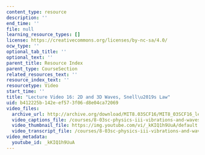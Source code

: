 ```yaml
---
content_type: resource
description: ''
end_time: ''
file: null
learning_resource_types: []
license: https://creativecommons.org/licenses/by-nc-sa/4.0/
ocw_type: ''
optional_tab_title: ''
optional_text: ''
parent_title: Resource Index
parent_type: CourseSection
related_resources_text: ''
resource_index_text: ''
resourcetype: Video
start_time: ''
title: "Lecture Video 16: 2D and 3D Waves, Snell\u2019s Law"
uid: b412225b-142e-ef57-3f06-d8e04ca72069
video_files:
  archive_url: http://archive.org/download/MIT8.03SCF16/MIT8_03SCF16_lec16_300k.mp4
  video_captions_file: /courses/8-03sc-physics-iii-vibrations-and-waves-fall-2016/841f78db74ef507688a0fa06f6773db6_kKIQ1h9UuA.vtt
  video_thumbnail_file: https://img.youtube.com/vi/_kKIQ1h9UuA/default.jpg
  video_transcript_file: /courses/8-03sc-physics-iii-vibrations-and-waves-fall-2016/89a1c10c637a00326de4f9615fff8095_kKIQ1h9UuA.pdf
video_metadata:
  youtube_id: _kKIQ1h9UuA
---
```

